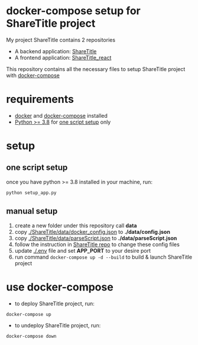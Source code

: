 
# docker-compose setup for ShareTitle project

My project ShareTitle contains 2 repositories

* A backend application: [ShareTitle](https://github.com/Gavin1937/ShareTitle)
* A frontend application: [ShareTitle_react](https://github.com/Gavin1937/ShareTitle_react)

This repository contains all the necessary files to setup ShareTitle project with [docker-compose](https://docs.docker.com/compose/)

# requirements

* [docker](https://docs.docker.com/) and [docker-compose](https://docs.docker.com/compose/install/) installed
* [Python >= 3.8](https://www.python.org/) for [one script setup](#one-script-setup) only

# setup

## one script setup

once you have python >= 3.8 installed in your machine, run:

```sh
python setup_app.py
```

## manual setup

1. create a new folder under this repository call **data**
2. copy [./ShareTitle/data/docker_config.json](./ShareTitle/data/docker_config.json) to **./data/config.json**
3. copy [./ShareTitle/data/parseScript.json](./ShareTitle/data/parseScript.json) to **./data/parseScript.json**
4. follow the instruction in [ShareTitle repo](https://github.com/Gavin1937/ShareTitle#configuration) to change these config files
5. update [./.env](./.env) file and set **APP_PORT** to your desire port
6. run command `docker-compose up -d --build` to build & launch ShareTitle project

# use docker-compose

* to deploy ShareTitle project, run:

```sh
docker-compose up
```

* to undeploy ShareTitle project, run:

```sh
docker-compose down
```

